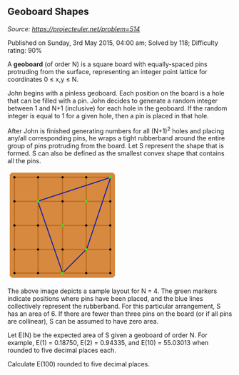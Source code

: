 Geoboard Shapes
---------------

*Source: https://projecteuler.net/problem=514*

Published on Sunday, 3rd May 2015, 04:00 am; Solved by 118; Difficulty
rating: 90%

A **geoboard** (of order N) is a square board with equally-spaced pins
protruding from the surface, representing an integer point lattice for
coordinates 0 ≤ x,y ≤ N.

John begins with a pinless geoboard. Each position on the board is a
hole that can be filled with a pin. John decides to generate a random
integer between 1 and N+1 (inclusive) for each hole in the geoboard. If
the random integer is equal to 1 for a given hole, then a pin is placed
in that hole.

After John is finished generating numbers for all (N+1)<sup>2</sup> holes and
placing any/all corresponding pins, he wraps a tight rubberband around
the entire group of pins protruding from the board. Let S represent the
shape that is formed. S can also be defined as the smallest convex shape
that contains all the pins.

![p514\_geoboard.png](img/p514_geoboard.png)

The above image depicts a sample layout for N = 4. The green markers
indicate positions where pins have been placed, and the blue lines
collectively represent the rubberband. For this particular arrangement,
S has an area of 6. If there are fewer than three pins on the board (or
if all pins are collinear), S can be assumed to have zero area.

Let E(N) be the expected area of S given a geoboard of order N. For
example, E(1) = 0.18750, E(2) = 0.94335, and E(10) = 55.03013 when
rounded to five decimal places each.

Calculate E(100) rounded to five decimal places.
